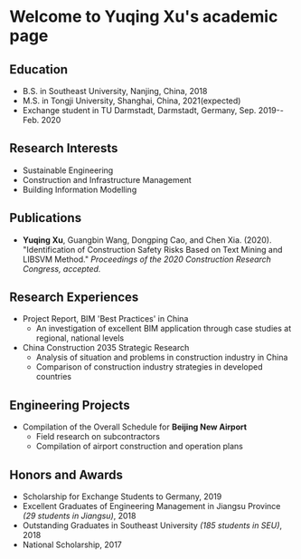 # Welcome to Yuqing Xu's academic page

## Education
* B.S. in Southeast University, Nanjing, China, 2018
* M.S. in Tongji University, Shanghai, China, 2021(expected)
* Exchange student in TU Darmstadt, Darmstadt, Germany, Sep. 2019--Feb. 2020


## Research Interests
* Sustainable Engineering
* Construction and Infrastructure Management
* Building Information Modelling


## Publications
* **Yuqing Xu**, Guangbin Wang, Dongping Cao, and Chen Xia. (2020). "Identification of Construction Safety Risks Based on Text Mining and LIBSVM Method." *Proceedings of the 2020 Construction Research Congress, accepted.*


## Research Experiences
* Project Report, BIM 'Best Practices' in China
  * An investigation of excellent BIM application through case studies at regional, national levels
* China Construction 2035 Strategic Research
  * Analysis of situation and problems in construction industry in China
  * Comparison of construction industry strategies in developed countries
 
## Engineering Projects
* Compilation of the Overall Schedule for **Beijing New Airport**
  * Field research on subcontractors
  * Compilation of airport construction and operation plans
  
## Honors and Awards
* Scholarship for Exchange Students to Germany, 2019
* Excellent Graduates of Engineering Management in Jiangsu Province *(29 students in Jiangsu)*, 2018
* Outstanding Graduates in Southeast University *(185 students in SEU)*, 2018
* National Scholarship, 2017
 
